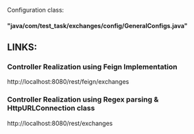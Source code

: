 
Configuration class: <br>
 #### "java/com/test_task/exchanges/config/GeneralConfigs.java"

## LINKS:
### Controller Realization using Feign Implementation 
http://localhost:8080/rest/feign/exchanges

### Controller Realization using Regex parsing & HttpURLConnection class
http://localhost:8080/rest/exchanges

